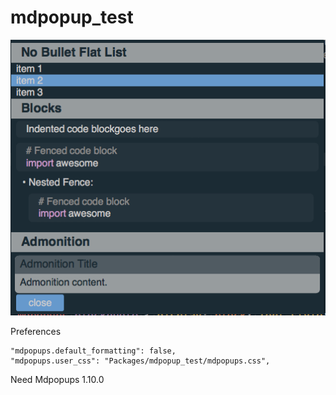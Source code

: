 # mdpopup_test

![img](screencap.png)

Preferences

```
"mdpopups.default_formatting": false,
"mdpopups.user_css": "Packages/mdpopup_test/mdpopups.css",
```

Need Mdpopups 1.10.0

